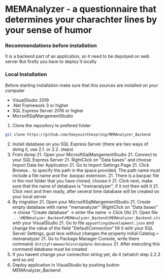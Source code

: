 # MEMAnalyzer - a questionnaire that determines your charachter lines by your sense of humor

### Recommendations before installation

It is a backend part of an application, so it need to be depolyed on web server
But firstly you have to deploy it locally

### Local Installation
Before starting installation make sure that this sources are installed on your computer
* VisualStudio 2019
* .Net Framework 3 or higher
* SQL Express Server 2016 or higher
* MicrsoftSqlMangementStudio

1. Clone the repository to prefered folder

```sh
git clone https://github.com/Seeyouinthespring/MEMAnalyzer_Backend
```
2. Install database on you SQL Express Server (there are two ways of doing it, use 2.1. or 2.2. steps)
  56. From dump
    21. Open your MicrsoftSqlMangementStudio
    21. Connect to your SQL Express Server
    21. RightClick on "Data bases" and choose Import Data tier Application
    21. Go to Import Settings Page
    21. Click Browse... to specify the path in the space provided. The path name must include a file name and the .bacpac extension.
    21. There is a bacpac file in the root folder that you have cloned, choose it
    21. Click next, make sure that the name of database is "memanalyzer", if it not then edit it
    21. Click next and then ready, after several time database will be created on your local server
  57. By migration
    21. Open your MicrsoftSqlMangementStudio
    21. Create empty database with name "memanalyzer" (RightClick on "Data bases" -> chose "Create database" -> enter the name -> Click Ok)
    21. Open file `...\MEMAnalyzer_Backend\MEMAnalyzer_Backend\MEMAnalyzer_Backend.sln` with your VisualStudio
    21. Go to file `appsettingsDevelopment.json` and change the value of the field "DefaultConnection" fill it with your SQL Server Settings, gust leve without changes the property Initial Catalog = memanalyzer
    21. Go to Package Manager Console, write there command: `EntityFrameworkCore\Update-Database`
    21. After executing this command database must be created
3. If you havent change your connection string yet, do it (whatch step 2.2.3 and so on)
4. Deploy application in VisualStudio by pushing button MEMAnalyzer_Backend
        
         